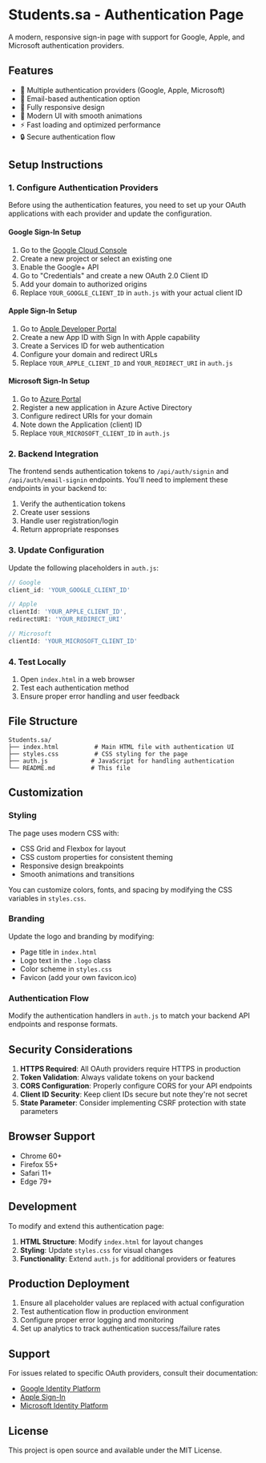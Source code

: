 # Students.sa - Authentication Page

A modern, responsive sign-in page with support for Google, Apple, and Microsoft authentication providers.

## Features

- 🔐 Multiple authentication providers (Google, Apple, Microsoft)
- 📧 Email-based authentication option
- 📱 Fully responsive design
- 🎨 Modern UI with smooth animations
- ⚡ Fast loading and optimized performance
- 🔒 Secure authentication flow

## Setup Instructions

### 1. Configure Authentication Providers

Before using the authentication features, you need to set up your OAuth applications with each provider and update the configuration.

#### Google Sign-In Setup

1. Go to the [Google Cloud Console](https://console.cloud.google.com/)
2. Create a new project or select an existing one
3. Enable the Google+ API
4. Go to "Credentials" and create a new OAuth 2.0 Client ID
5. Add your domain to authorized origins
6. Replace `YOUR_GOOGLE_CLIENT_ID` in `auth.js` with your actual client ID

#### Apple Sign-In Setup

1. Go to [Apple Developer Portal](https://developer.apple.com/)
2. Create a new App ID with Sign In with Apple capability
3. Create a Services ID for web authentication
4. Configure your domain and redirect URLs
5. Replace `YOUR_APPLE_CLIENT_ID` and `YOUR_REDIRECT_URI` in `auth.js`

#### Microsoft Sign-In Setup

1. Go to [Azure Portal](https://portal.azure.com/)
2. Register a new application in Azure Active Directory
3. Configure redirect URIs for your domain
4. Note down the Application (client) ID
5. Replace `YOUR_MICROSOFT_CLIENT_ID` in `auth.js`

### 2. Backend Integration

The frontend sends authentication tokens to `/api/auth/signin` and `/api/auth/email-signin` endpoints. You'll need to implement these endpoints in your backend to:

1. Verify the authentication tokens
2. Create user sessions
3. Handle user registration/login
4. Return appropriate responses

### 3. Update Configuration

Update the following placeholders in `auth.js`:

```javascript
// Google
client_id: 'YOUR_GOOGLE_CLIENT_ID'

// Apple
clientId: 'YOUR_APPLE_CLIENT_ID',
redirectURI: 'YOUR_REDIRECT_URI'

// Microsoft
clientId: 'YOUR_MICROSOFT_CLIENT_ID'
```

### 4. Test Locally

1. Open `index.html` in a web browser
2. Test each authentication method
3. Ensure proper error handling and user feedback

## File Structure

```
Students.sa/
├── index.html          # Main HTML file with authentication UI
├── styles.css          # CSS styling for the page
├── auth.js            # JavaScript for handling authentication
└── README.md          # This file
```

## Customization

### Styling

The page uses modern CSS with:

- CSS Grid and Flexbox for layout
- CSS custom properties for consistent theming
- Responsive design breakpoints
- Smooth animations and transitions

You can customize colors, fonts, and spacing by modifying the CSS variables in `styles.css`.

### Branding

Update the logo and branding by modifying:

- Page title in `index.html`
- Logo text in the `.logo` class
- Color scheme in `styles.css`
- Favicon (add your own favicon.ico)

### Authentication Flow

Modify the authentication handlers in `auth.js` to match your backend API endpoints and response formats.

## Security Considerations

1. **HTTPS Required**: All OAuth providers require HTTPS in production
2. **Token Validation**: Always validate tokens on your backend
3. **CORS Configuration**: Properly configure CORS for your API endpoints
4. **Client ID Security**: Keep client IDs secure but note they're not secret
5. **State Parameter**: Consider implementing CSRF protection with state parameters

## Browser Support

- Chrome 60+
- Firefox 55+
- Safari 11+
- Edge 79+

## Development

To modify and extend this authentication page:

1. **HTML Structure**: Modify `index.html` for layout changes
2. **Styling**: Update `styles.css` for visual changes
3. **Functionality**: Extend `auth.js` for additional providers or features

## Production Deployment

1. Ensure all placeholder values are replaced with actual configuration
2. Test authentication flow in production environment
3. Configure proper error logging and monitoring
4. Set up analytics to track authentication success/failure rates

## Support

For issues related to specific OAuth providers, consult their documentation:

- [Google Identity Platform](https://developers.google.com/identity)
- [Apple Sign-In](https://developer.apple.com/sign-in-with-apple/)
- [Microsoft Identity Platform](https://docs.microsoft.com/en-us/azure/active-directory/develop/)

## License

This project is open source and available under the MIT License.
